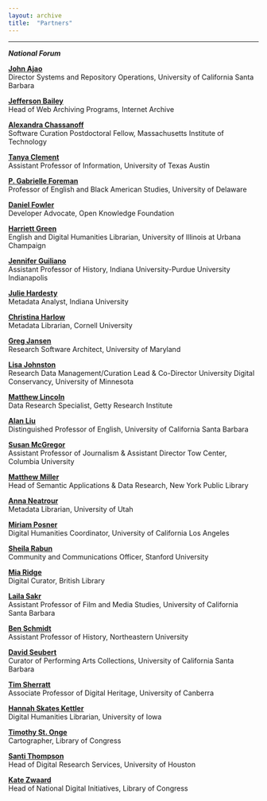 ```yaml
---
layout: archive
title:  "Partners"
---
```

---
**_National Forum_**

[**John Ajao**](https://www.linkedin.com/in/johnajao//)<br/>
Director Systems and Repository Operations, University of California Santa Barbara

[**Jefferson Bailey**](http://www.jeffersonbailey.com/)<br/>
Head of Web Archiving Programs, Internet Archive

[**Alexandra Chassanoff**](https://libraries.mit.edu/news/alexandra-chassanoff/22151/)<br/>
Software Curation Postdoctoral Fellow, Massachusetts Institute of Technology 

[**Tanya Clement**](http://tanyaclement.org/)<br/>
Assistant Professor of Information, University of Texas Austin 

[**P. Gabrielle Foreman**](http://www.english.udel.edu/people/Pages/bio.aspx?i=48)<br/>
Professor of English and Black American Studies, University of Delaware

[**Daniel Fowler**](http://www.danfowler.net/about/)<br/>
Developer Advocate, Open Knowledge Foundation

[**Harriett Green**](http://harriettgreen.info/)<br/>
English and Digital Humanities Librarian, University of Illinois at Urbana Champaign 

[**Jennifer Guiliano**](http://jguiliano.com/)<br/>
Assistant Professor of History, Indiana University-Purdue University Indianapolis

[**Julie Hardesty**](http://www.juliehardesty.com/)<br/>
Metadata Analyst, Indiana University

[**Christina Harlow**](http://christinaharlow.com/)<br/>
Metadata Librarian, Cornell University

[**Greg Jansen**](https://ischool.umd.edu/faculty-staff/greg-jansen)<br/>
Research Software Architect, University of Maryland

[**Lisa Johnston**](https://www.lib.umn.edu/about/staff/lisa-johnston)<br/>
Research Data Management/Curation Lead & Co-Director University Digital Conservancy, University of Minnesota

[**Matthew Lincoln**](http://matthewlincoln.net/)<br/>
Data Research Specialist, Getty Research Institute

[**Alan Liu**](http://liu.english.ucsb.edu/)<br/>
Distinguished Professor of English, University of California Santa Barbara

[**Susan McGregor**](https://journalism.columbia.edu/faculty/susan-mcgregor)<br/>
Assistant Professor of Journalism & Assistant Director Tow Center, Columbia University

[**Matthew Miller**](http://thisismattmiller.com/)<br/>
Head of Semantic Applications & Data Research, New York Public Library

[**Anna Neatrour**](https://about.me/anna.neatrour)<br/>
Metadata Librarian, University of Utah

[**Miriam Posner**](http://www.miriamposner.com/)<br/>
Digital Humanities Coordinator, University of California Los Angeles

[**Sheila Rabun**](http://iiif.io/news/2016/08/05/community-manager/)<br/>
Community and Communications Officer, Stanford University

[**Mia Ridge**](http://www.miaridge.com/)<br/>
Digital Curator, British Library

[**Laila Sakr**](http://www.filmandmedia.ucsb.edu/people/faculty/shereensakr/shereensakr.html)<br/>
Assistant Professor of Film and Media Studies, University of California Santa Barbara

[**Ben Schmidt**](http://benschmidt.org/)<br/>
Assistant Professor of History, Northeastern University

[**David Seubert**](https://www.linkedin.com/in/david-seubert-b0b6a343/)<br/>
Curator of Performing Arts Collections, University of California Santa Barbara

[**Tim Sherratt**](https://timsherratt.org/)<br/>
Associate Professor of Digital Heritage, University of Canberra

[**Hannah Skates Kettler**](https://www.linkedin.com/in/hannahskettler)<br/>
Digital Humanities Librarian, University of Iowa

[**Timothy St. Onge**](http://timstonge.weebly.com/)<br/>
Cartographer, Library of Congress

[**Santi Thompson**](http://orcid.org/0000-0002-0337-6439)<br/>
Head of Digital Research Services, University of Houston

[**Kate Zwaard**](https://www.linkedin.com/in/kzwaard)<br/>
Head of National Digital Initiatives, Library of Congress
